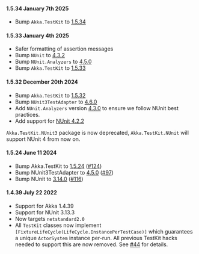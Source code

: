 #### 1.5.34 January 7th 2025 ####
- Bump `Akka.TestKit` to [1.5.34](https://github.com/akkadotnet/akka.net/releases/tag/1.5.34)

#### 1.5.33 January 4th 2025 ####
- Safer formatting of assertion messages
- Bump `NUnit` to [4.3.2](https://github.com/nunit/nunit/releases/tag/4.3.2)
- Bump `NUnit.Analyzers` to [4.5.0](https://github.com/nunit/nunit.analyzers/releases/tag/4.5.0)
- Bump `Akka.TestKit` to [1.5.33](https://github.com/akkadotnet/akka.net/releases/tag/1.5.33)

#### 1.5.32 December 20th 2024 ####
- Bump `Akka.TestKit` to [1.5.32](https://github.com/akkadotnet/akka.net/releases/tag/1.5.32)
- Bump `NUnit3TestAdapter` to [4.6.0](https://github.com/nunit/nunit3-vs-adapter/releases/tag/V4.6.0)
- Add `NUnit.Analyzers` version [4.3.0](https://github.com/nunit/nunit.analyzers/releases/tag/4.3.0) to ensure we follow NUnit best practices.
- Add support for [NUnit 4.2.2](https://github.com/nunit/nunit/releases/tag/4.2.2)

`Akka.TestKit.NUnit3` package is now deprecated, `Akka.TestKit.NUnit` will support NUnit 4 from now on.

#### 1.5.24 June 11 2024 ####
- Bump Akka.TestKit to [1.5.24](https://github.com/akkadotnet/akka.net/releases/tag/1.5.24) ([#124](https://github.com/akkadotnet/Akka.TestKit.NUnit/pull/124))
- Bump NUnit3TestAdapter to [4.5.0](https://github.com/nunit/nunit3-vs-adapter/releases/tag/V4.5.0) ([#97](https://github.com/akkadotnet/Akka.TestKit.NUnit/pull/97))
- Bump NUnit to [3.14.0](https://github.com/nunit/nunit/releases/tag/v3.14.0) ([#116](https://github.com/akkadotnet/Akka.TestKit.NUnit/pull/116))

#### 1.4.39 July 22 2022 ####
- Support for Akka 1.4.39
- Support for NUnit 3.13.3
- Now targets `netstandard2.0`
- All `TestKit` classes now implement `[FixtureLifeCycle(LifeCycle.InstancePerTestCase)]` which guarantees a unique `ActorSystem` instance per-run. All previous TestKit hacks needed to support this are now removed. See [#44](https://github.com/akkadotnet/Akka.TestKit.NUnit/issues/44) for details.

